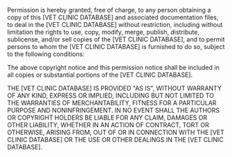 Permission is hereby granted, free of charge, to any person obtaining a copy of this [VET CLINIC DATABASE] and associated documentation files, to deal in the [VET CLINIC DATABASE] without restriction, including without limitation the rights to use, copy, modify, merge, publish, distribute, sublicense, and/or sell copies of the [VET CLINIC DATABASE], and to permit persons to whom the [VET CLINIC DATABASE] is furnished to do so, subject to the following conditions:

The above copyright notice and this permission notice shall be included in all copies or substantial portions of the [VET CLINIC DATABASE].

THE [VET CLINIC DATABASE] IS PROVIDED "AS IS", WITHOUT WARRANTY OF ANY KIND, EXPRESS OR IMPLIED, INCLUDING BUT NOT LIMITED TO THE WARRANTIES OF MERCHANTABILITY, FITNESS FOR A PARTICULAR PURPOSE AND NONINFRINGEMENT. IN NO EVENT SHALL THE AUTHORS OR COPYRIGHT HOLDERS BE LIABLE FOR ANY CLAIM, DAMAGES OR OTHER LIABILITY, WHETHER IN AN ACTION OF CONTRACT, TORT OR OTHERWISE, ARISING FROM, OUT OF OR IN CONNECTION WITH THE [VET CLINIC DATABASE] OR THE USE OR OTHER DEALINGS IN THE [VET CLINIC DATABASE].

